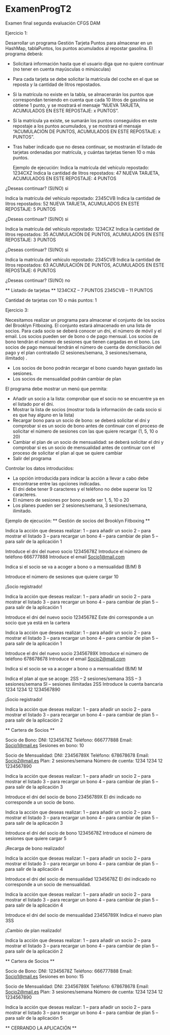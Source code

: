 # ExamenProgT2
Examen final segunda evaluación CFGS DAM



Ejercicio 1:

Desarrollar un programa Gestión Tarjeta Puntos para almacenar en un HashMap, tablaPuntos, los puntos acumulados al repostar gasolina.
El programa deberá:
-	Solicitará información hasta que el usuario diga que no quiere continuar (no tener en cuenta mayúsculas o minúsculas)
-	Para cada tarjeta se debe solicitar la matrícula del coche en el que se reposta y la cantidad de litros repostados.
-	Si la matrícula no existe en la tabla, se almacenarán los puntos que correspondan teniendo en cuenta que
    cada 10 litros de gasolina se obtiene 1 punto,
    y se mostrará el mensaje “NUEVA TARJETA, ACUMULADOS EN ESTE REPOSTAJE:  x  PUNTOS”.
-	Si la matrícula ya existe, se sumarán los puntos conseguidos en este repostaje a los puntos acumulados,
    y se mostrará el mensaje “ACUMULACIÓN DE PUNTOS, ACUMULADOS EN ESTE REPOSTAJE:  x  PUNTOS”.
-	Tras haber indicado que no desea continuar, se mostrarán el listado de tarjetas ordenadas por matrícula,
    y cuántas tarjetas tienen 10 o más puntos.
    
    Ejemplo de ejecución:
Indica la matrícula del vehículo repostado:
1234CXZ
Indica la cantidad de litros repostados:
47
NUEVA TARJETA, ACUMULADOS EN ESTE REPOSTAJE: 4 PUNTOS

¿Deseas continuar? (SI/NO)
si

Indica la matrícula del vehículo repostado:
2345CVB
Indica la cantidad de litros repostados:
52
NUEVA TARJETA, ACUMULADOS EN ESTE REPOSTAJE: 5 PUNTOS

¿Deseas continuar? (SI/NO)
si

Indica la matrícula del vehículo repostado:
1234CXZ
Indica la cantidad de litros repostados:
35
ACUMULACIÓN DE PUNTOS, ACUMULADOS EN ESTE REPOSTAJE: 3 PUNTOS

¿Deseas continuar? (SI/NO)
si

Indica la matrícula del vehículo repostado:
2345CVB
Indica la cantidad de litros repostados:
63
ACUMULACIÓN DE PUNTOS, ACUMULADOS EN ESTE REPOSTAJE: 6 PUNTOS

¿Deseas continuar? (SI/NO)
no

** Listado de tarjetas **
1234CXZ – 7 PUNTOS
2345CVB – 11 PUNTOS

Cantidad de tarjetas con 10 o más puntos: 1




Ejercicio 3:

Necesitamos realizar un programa para almacenar el conjunto de los socios del Brooklyn Fitboxing. El conjunto estará almacenado en una lista de socios. 
Para cada socio se deberá conocer un dni, el número de móvil y el email. 
Los socios pueden ser de bono o de pago mensual. 
Los socios de bono tendrán el número de sesiones que tienen cargadas en el bono.
Los socios de pago mensual tendrán el número de cuenta de domiciliación del pago y el plan contratado (2 sesiones/semana, 3 sesiones/semana, ilimitado) .
-	Los socios de bono podrán recargar el bono cuando hayan gastado las sesiones.
-	Los socios de mensualidad podrán cambiar de plan

 

El programa debe mostrar un menú que permita:
-	Añadir un socio a la lista: comprobar que el socio no se encuentre ya en el listado por el dni.
-	Mostrar la lista de socios (mostrar toda la información de cada socio si es que hay alguno en la lista)
-	Recargar bono para un socio de bono: se deberá solicitar el dni y comprobar si es un socio de bono antes de continuar con el proceso de solicitar el número de sesiones con las que quiere recargar (1, 5, 10 o 20)
-	Cambiar el plan de un socio de mensualidad: se deberá solicitar el dni y comprobar si es un socio de mensualidad antes de continuar con el proceso de solicitar el plan al que se quiere cambiar
-	Salir del programa

Controlar los datos introducidos:
-	La opción introducida para indicar la acción a llevar a cabo debe encontrarse entre las opciones indicadas.
-	El dni debe tener 9 caracteres y el teléfono no debe superar los 12 caracteres.
-	El número de sesiones por bono puede ser 1, 5, 10 o 20
-	Los planes pueden ser 2 sesiones/semana, 3 sesiones/semana, ilimitado.
 
Ejemplo de ejecución: 
** Gestión de socios del Brooklyn Fitboxing **

Indica la acción que deseas realizar:
1 – para añadir un socio
2 – para mostrar el listado
3 – para recargar un bono
4 – para cambiar de plan
5 – para salir de la aplicación
1

Introduce el dni del nuevo socio
12345678Z
Introduce el número de teléfono
666777888
Introduce el email
Socio1@mail.com

Indica si el socio se va a acoger a bono o a mensualidad (B/M)
B

Introduce el número de sesiones que quiere cargar 
10

¡Socio registrado!

Indica la acción que deseas realizar:
1 – para añadir un socio
2 – para mostrar el listado
3 – para recargar un bono
4 – para cambiar de plan
5 – para salir de la aplicación
1

Introduce el dni del nuevo socio
12345678Z
Este dni corresponde a un socio que ya está en la cartera

Indica la acción que deseas realizar:
1 – para añadir un socio
2 – para mostrar el listado
3 – para recargar un bono
4 – para cambiar de plan
5 – para salir de la aplicación
1

Introduce el dni del nuevo socio
23456789X
Introduce el número de teléfono
678678678
Introduce el email
Socio2@mail.com

Indica si el socio se va a acoger a bono o a mensualidad (B/M)
M

Indica el plan al que se acoge:
2SS – 2 sesiones/semana
3SS – 3 sesiones/semana
SI – sesiones ilimitadas
2SS
Introduce la cuenta bancaria
1234 1234 12 1234567890

¡Socio registrado!

Indica la acción que deseas realizar:
1 – para añadir un socio
2 – para mostrar el listado
3 – para recargar un bono
4 – para cambiar de plan
5 – para salir de la aplicación
2

** Cartera de Socios **

Socio de Bono: 
DNI: 12345678Z
Teléfono: 666777888
Email: Socio1@mail.es
Sesiones en bono: 10

Socio de Mensualidad: 
DNI: 23456789X
Teléfono: 678678678
Email: Socio2@mail.es
Plan: 2 sesiones/semana
Número de cuenta: 1234 1234 12 1234567890

Indica la acción que deseas realizar:
1 – para añadir un socio
2 – para mostrar el listado
3 – para recargar un bono
4 – para cambiar de plan
5 – para salir de la aplicación
3

Introduce el dni del socio de bono
23456789X
El dni indicado no corresponde a un socio de bono.

Indica la acción que deseas realizar:
1 – para añadir un socio
2 – para mostrar el listado
3 – para recargar un bono
4 – para cambiar de plan
5 – para salir de la aplicación
3

Introduce el dni del socio de bono
12345678Z
Introduce el número de sesiones que quiere cargar 
5

¡Recarga de bono realizado!

Indica la acción que deseas realizar:
1 – para añadir un socio
2 – para mostrar el listado
3 – para recargar un bono
4 – para cambiar de plan
5 – para salir de la aplicación
4

Introduce el dni del socio de mensualidad
12345678Z
El dni indicado no corresponde a un socio de mensualidad.

Indica la acción que deseas realizar:
1 – para añadir un socio
2 – para mostrar el listado
3 – para recargar un bono
4 – para cambiar de plan
5 – para salir de la aplicación
4

Introduce el dni del socio de mensualidad
23456789X
Indica el nuevo plan
3SS

¡Cambio de plan realizado!

Indica la acción que deseas realizar:
1 – para añadir un socio
2 – para mostrar el listado
3 – para recargar un bono
4 – para cambiar de plan
5 – para salir de la aplicación
2

** Cartera de Socios **

Socio de Bono: 
DNI: 12345678Z
Teléfono: 666777888
Email: Socio1@mail.es
Sesiones en bono: 15

Socio de Mensualidad: 
DNI: 23456789X
Teléfono: 678678678
Email: Socio2@mail.es
Plan: 3 sesiones/semana
Número de cuenta: 1234 1234 12 1234567890

Indica la acción que deseas realizar:
1 – para añadir un socio
2 – para mostrar el listado
3 – para recargar un bono
4 – para cambiar de plan
5 – para salir de la aplicación
5

** CERRANDO LA APLICACIÓN **



